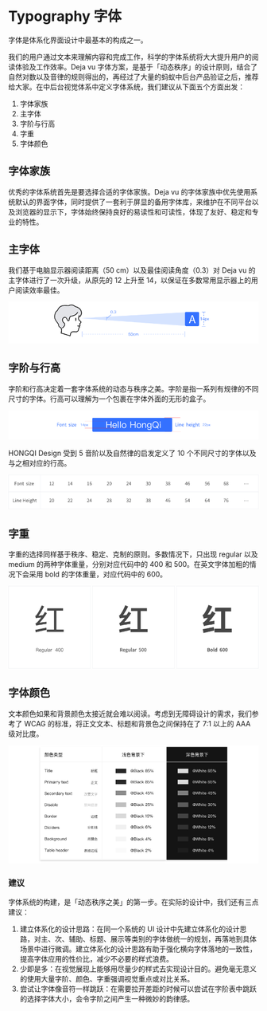 # Typography 字体
字体是体系化界面设计中最基本的构成之一。

我们的用户通过文本来理解内容和完成工作，科学的字体系统将大大提升用户的阅读体验及工作效率。Deja vu 字体方案，是基于「动态秩序」的设计原则，结合了自然对数以及音律的规则得出的，再经过了大量的蚂蚁中后台产品验证之后，推荐给大家。在中后台视觉体系中定义字体系统，我们建议从下面五个方面出发： 

1. 字体家族 
2. 主字体 
3. 字阶与行高 
4. 字重 
5. 字体颜色

## 字体家族
优秀的字体系统首先是要选择合适的字体家族。Deja vu 的字体家族中优先使用系统默认的界面字体，同时提供了一套利于屏显的备用字体库，来维护在不同平台以及浏览器的显示下，字体始终保持良好的易读性和可读性，体现了友好、稳定和专业的特性。

## 主字体
我们基于电脑显示器阅读距离（50 cm）以及最佳阅读角度（0.3）对 Deja vu 的主字体进行了一次升级，从原先的 12 上升至 14，以保证在多数常用显示器上的用户阅读效率最佳。

![](../assets/images/typography-1.png)

## 字阶与行高
字阶和行高决定着一套字体系统的动态与秩序之美。字阶是指一系列有规律的不同尺寸的字体。行高可以理解为一个包裹在字体外面的无形的盒子。

![](../assets/images/typography-2.png)

HONGQI Design 受到 5 音阶以及自然律的启发定义了 10 个不同尺寸的字体以及与之相对应的行高。

![](../assets/images/typography-3.png)

## 字重
字重的选择同样基于秩序、稳定、克制的原则。多数情况下，只出现 regular 以及 medium 的两种字体重量，分别对应代码中的 400 和 500。在英文字体加粗的情况下会采用 bold 的字体重量，对应代码中的 600。

![](../assets/images/typography-4.png)

## 字体颜色
文本颜色如果和背景颜色太接近就会难以阅读。考虑到无障碍设计的需求，我们参考了 WCAG 的标准，将正文文本、标题和背景色之间保持在了 7:1 以上的 AAA 级对比度。

![](../assets/images/typography-5.png)

### 建议
字体系统的构建，是「动态秩序之美」的第一步。在实际的设计中，我们还有三点建议：
1. 建立体系化的设计思路：在同一个系统的 UI 设计中先建立体系化的设计思路，对主、次、辅助、标题、展示等类别的字体做统一的规划，再落地到具体场景中进行微调。建立体系化的设计思路有助于强化横向字体落地的一致性，提高字体应用的性价比，减少不必要的样式浪费。 
2. 少即是多：在视觉展现上能够用尽量少的样式去实现设计目的。避免毫无意义的使用大量字阶、颜色、字重强调视觉重点或对比关系。 
3. 尝试让字体像音符一样跳跃：在需要拉开差距的时候可以尝试在字阶表中跳跃的选择字体大小，会令字阶之间产生一种微妙的韵律感。